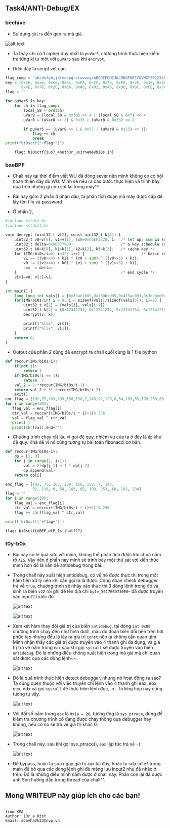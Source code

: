 ## Task4/ANTI-Debug/EX

### beehive

- Sử dụng `ghira` đển gen ra mã giả.

![alt text](IMG/bi0s/image.png)

- Ta thấy chỉ có 1 cipher duy nhất là `puVar5`, chương trình thực hiện kiểm tra từng kí tự một với `puVar5` sau khi `encrypt`.

- Dưới đây là script vét cạn.

```python
flag_comp = 'abcdefghijklmnopqrstuvwxyzABCDEFGHIJKLMNOPQRSTUVWXYZ0123456789!@#$%^&*()_+-=<>,.?/{}[]\|~'
key = [0x56, 0xae, 0xce, 0xec, 0xFA, 0x2C, 0x76, 0xF6, 0x2E, 0x16, 0xCC, 0x4E, 0xFA, 0xAE, 0xCE, 0xCC,
       0x4E, 0x76, 0x2C, 0xB6, 0xA6, 0x02, 0x46, 0x96, 0x0C, 0xCE, 0x74, 0x96, 0x76]
flag = ""

for puVar5 in key:
    for ch in flag_comp:
        local_58 = ord(ch)
        uVar8 = (local_58 & 0xf0) >> 4 | (local_58 & 0xf) << 4
        uVar8 = (uVar8 >> 2) & 0x33 | (uVar8 & 0x33) << 2

        if puVar5 == (uVar8 >> 1 & 0x55 | (uVar8 & 0x55) << 1):
            flag += ch
            break
print("bi0sctf{"+flag+"}")
```

```
    flag: bi0sctf{jus7_4noth3r_us3rn4me@bi0s.in}
```

### baeBPF

- Chall này tại thời điểm viết WU đã đóng sever nên mình không có cơ hội hoàn thiện đầy đủ WU. Mình sẽ nêu ra các bước thực hiện và trình bày dựa trên những gì còn sót lại trong máy^^.

- Bài này gồm 2 phần ở phần đầu, ta phân tích đoạn mã máy được cấp để lấy tên file và password.

- Ở phần 2,

```python
#include <stdio.h>
#include <stdint.h>

void decrypt (uint32_t v[2], const uint32_t k[4]) {
    uint32_t v0=v[0], v1=v[1], sum=0xC6EF3720, i;  /* set up; sum is (delta << 5) & 0xFFFFFFFF */
    uint32_t delta=0x9E3779B9;                     /* a key schedule constant */
    uint32_t k0=k[0], k1=k[1], k2=k[2], k3=k[3];   /* cache key */
    for (IMG/bi0s/i=0; i<32; i++) {                         /* basic cycle start */
        v1 -= ((v0<<4) + k2) ^ (v0 + sum) ^ ((v0>>5) + k3);
        v0 -= ((v1<<4) + k0) ^ (v1 + sum) ^ ((v1>>5) + k1);
        sum -= delta;
    }                                              /* end cycle */
    v[0]=v0; v[1]=v1;
}

int main() {
    long long int vals[] = {0x33ae2685,0x230bcdd5,0x4f5ac093,0x3dc3e00a,0xda19d0a1,0x32c52ad0,0xc904ffac,0x3037b842,0x9c7bf31e,0x4b8dfebc,0x33335ba7,0x4c4c9188,0xa555d9a9,0xaa069852,0xa177367f,0x79daa10f,0x29ca035c,0x319fbbc8,0xd51b4a1c,0x4a1b63b6,0x99f5d2f1,0xf35fdd82,0x7e70314f,0x42077d00,0x4f84cb2b,0x4a73846a,0xbbb0581e,0x8c33c34f,0x4eb73143,0xac45de0,0x82592087,0xc02544fa,0x56590be4,0xd2f78e08,0xb2c9d125,0x65e106d8,0x46711844,0xcf16ec7f,0xc85dde46,0x51d873d,0x50319f0f,0x8e5370bd,0x80145a76,0xbdbe90a6,0x3a10947e,0xfaf968c7,0xac700a03,0x47e061be,0xe9e65b90,0xe3c65a80,0xd707d969,0x40e93f77,0x447cf10e,0xbc69c7df,0xd8c669de,0x36c05ccf,0x876411ba,0xb37a6436,0xcdbeac33,0x7ba23db9,0xc18251bd,0x926d7a16,0x9ffb0134,0xc7f9ab96,0xc635711e,0x45b69a8,0x7b0fdd2e,0xf54849a7,0x61e5d839,0x1f12687d,0xb39a4ba1,0xd4fa2f5a,0xc308a7fd,0xcc0f199b,0x6b35768,0xecb39e48,0xb2c9d125,0x65e106d8,0x9e9a0f73,0xc58bdf39,0xa9bb76d1,0xc75ccd7,0x8473c66,0x8a4ed0e5,0xae1dcf9a,0x214f0ed5,0xfb6bf695,0x56e45cc6,0x47e4e2b9,0x8e2107d1,0x5a24b1dc,0x70599ee2,0x6cd313ec,0x4fa221e8,0x6696e856,0x62fde305,0x79958e01,0x1b99f294,0x876fd3a,0x59c1d749,0x0,0x0};
    for(IMG/bi0s/int i = 0; i < sizeof(vals)/sizeof(vals[0]); i+=2) {
        uint32_t v[2] = {vals[i], vals[i+1]};
        uint32_t k[4] = {0x12341234, 0x12341234, 0x12341234, 0x12341234};
        decrypt(v, k);

        printf("%llx", v[0]);
        printf("%llx", v[1]);
    }
    return 0;
}
```

- Output của phần 2 dùng để encrypt ra chall cuối cùng là 1 file python

```python
def reccur(IMG/bi0s/i):
    if(not i):
        return 1
    if(IMG/bi0s/i == 1):
        return  3
    val_2 = 2 *reccur(IMG/bi0s/i-1)
    return val_2 + 3* reccur(IMG/bi0s/i-2)
    exit()
enc_flag = [102,75,163,239,156,158,7,143,92,120,0,54,183,65,199,253,60,182,204]
for i in range(20):
   flag_val = enc_flag[i]
   ctr_val = reccur((IMG/bi0s/i * i)+1)% 256
   val = flag_val ^ ctr_val
   print( )
   print(chr(val),end="")
```

- Chương trình chạy rất lâu vì gọi đệ quy, nhiệm vụ của ta ở đây là `dp` khử đệ quy. Khá dễ vì nó cũng tương tự bài toán fibonacci cơ bản.

```python
def reccur(IMG/bi0s/i):
    dp = [1, 3]
    for j in range(2, i+1):
        val = 2*dp[j-1] + 3 * dp[j-2]
        dp.append(val)
    return dp[i]

enc_flag = [102, 75, 163, 239, 156, 158, 7, 143,
            92, 120, 0, 54, 183, 65, 199, 253, 60, 182, 204]
flag = ""
for i in range(19):
    flag_val = enc_flag[i]
    ctr_val = reccur((IMG/bi0s/i * i)+1) % 256
    flag += chr(flag_val ^ ctr_val)

print('bi0sctf{'+flag+'}')
```

```
flag: bi0sctf{eBPF_wtF_1s_th4t???}
```

### t0y-b0x

- Bài này có lẽ quá sức với mình, không thể phân tích được khi chưa nắm rõ `AES`. Vậy nên ở phần này mình sẽ trình bày một thứ sát với kiến thức mình hơn đó là vấn đề antidebug trong bài.

- Trong chall này xuất hiện antidebug, có vể nó được thực thi trong một hàm tiền xử lý nên khi cần gọi ra là được. Công đoạn check debugger trả về `true`, chương trình sẽ nhảy vào thực thi 3 dòng lệnh trong đó và sinh ra biến `v22` rồi ghi đè lên địa chỉ `byte_5617E6D730E0`- đã được truyền vào input2 trước đó.

  ![alt text](IMG/bi0s/image-2.png)

  ![alt text](IMG/bi0s/image-3.png)

- Xem xét hàm thay đổi giá trị của biến `antidebug`, tại dòng `int 0x80` chương trình chạy đến như hình dưới, mặc dù đoạn biến đổi bên trên hơi phức tạp nhưng đều là lấy ra giá trị `const` nên ta không cần quan tâm. Mình nhận thấy các giá trị được truyền vào 4 thanh ghi đa dụng, và giá trị trả về nằm trong `eax` sau khi gọi `syscall` sẽ được truyền vào biến `antidebug`. Đó là những điều không xuất hiện trong mã giả mà chỉ quan sát được qua các dòng lệnh~~.

  ![alt text](IMG/bi0s/image-4.png)

- Đó là quá trình thực hiện detect debugger, nhưng nó hoạt động ra sao? Ta cũng quen thuộc với việc truyền chỉ lệnh vào 4 thanh ghi eax, ebx, ecx, edx và gọi `syscall` để thực hiện lệnh đọc, in...Trường hợp này cũng tương tự vậy.

  ![alt text](IMG/bi0s/image-5.png)

- Với đối số nằm trong `eax` là `0x1a = 26`, tương ứng là `sys_ptrace`, dùng để kiểm tra chương trình có đang được chạy thông qua debugger hay không, nếu có nó sẽ trả về giá trị khác 0.

  ![alt text](IMG/bi0s/image-6.png)

- Trong chall này, sau khi gọi sys_ptrace(), `eax` lập tức trả về `-1`

  ![alt text](IMG/bi0s/image-7.png)

- Để bypass, hoặc ta sửa ngay giá trị `eax` tại đây, hoặc ta sửa cờ `zf` trong main để bỏ qua các dòng lệnh ghi đè mảng lưu input2 như đã nhắc ở trên. Đó là những điều mình nắm được ở chall này. Phần còn lại đã được anh Sơn hướng dẫn trong thread của chall^^.

## Mong WRITEUP này giúp ích cho các bạn!

```

from KMA
Author: 13r_ə_Rɪst
Email: sonvha2k23@cvp.vn

```
